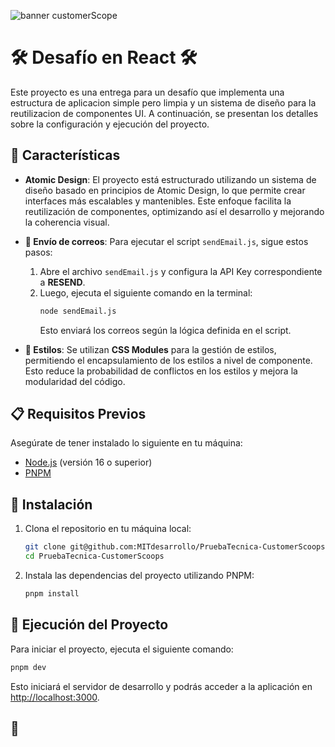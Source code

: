 ![banner customerScope](https://res.cloudinary.com/dets0trss/image/upload/v1730934720/banner-email_iinfpa.png)

# 🛠️  Desafío en React 🛠️ 

Este proyecto es una entrega para un desafío que implementa una estructura de aplicacion simple pero limpia y un sistema de diseño para la reutilizacion de componentes UI. A continuación, se presentan los detalles sobre la configuración y ejecución del proyecto.

## 🚀 Características

- **Atomic Design**: 
  El proyecto está estructurado utilizando un sistema de diseño basado en principios de Atomic Design, lo que permite crear interfaces más escalables y mantenibles. Este enfoque facilita la reutilización de componentes, optimizando así el desarrollo y mejorando la coherencia visual.

- **📧 Envío de correos**: 
  Para ejecutar el script `sendEmail.js`, sigue estos pasos:
  1. Abre el archivo `sendEmail.js` y configura la API Key correspondiente a **RESEND**.
  2. Luego, ejecuta el siguiente comando en la terminal:
     ```bash
     node sendEmail.js
     ```
     Esto enviará los correos según la lógica definida en el script.

- **🎨 Estilos**: 
  Se utilizan **CSS Modules** para la gestión de estilos, permitiendo el encapsulamiento de los estilos a nivel de componente. Esto reduce la probabilidad de conflictos en los estilos y mejora la modularidad del código.

## 📋 Requisitos Previos

Asegúrate de tener instalado lo siguiente en tu máquina:

- [Node.js](https://nodejs.org/) (versión 16 o superior)
- [PNPM](https://pnpm.io/)

## 🔧 Instalación

1. Clona el repositorio en tu máquina local:
   ```bash
   git clone git@github.com:MITdesarrollo/PruebaTecnica-CustomerScoops.git
   cd PruebaTecnica-CustomerScoops
   ```

2. Instala las dependencias del proyecto utilizando PNPM:
   ```bash
   pnpm install
   ```

## 🏁 Ejecución del Proyecto

Para iniciar el proyecto, ejecuta el siguiente comando:
```bash
pnpm dev
```
Esto iniciará el servidor de desarrollo y podrás acceder a la aplicación en [http://localhost:3000](http://localhost:3000).

## 🤝 

